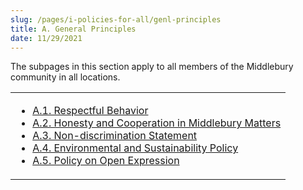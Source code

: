 ```yaml
---
slug: /pages/i-policies-for-all/genl-principles
title: A. General Principles
date: 11/29/2021
---
```


The subpages in this section apply to all members of the Middlebury community in all locations.

<table>

<tbody>

<tr>

<td>

- [A.1\. Respectful Behavior](/pages/i-policies-for-all/genl-principles/respectful-behavior)
- [A.2\. Honesty and Cooperation in Middlebury Matters](/pages/i-policies-for-all/genl-principles/honesty-cooperation)
- [A.3\. Non-discrimination Statement](/pages/i-policies-for-all/genl-principles/non-discrimination-statement)
- [A.4\. Environmental and Sustainability Policy](/pages/i-policies-for-all/genl-principles/envl-sustain-policy)
- [A.5\. Policy on Open Expression](/pages/i-policies-for-all/genl-principles/freedom-of-expression)

</td>

</tr>

</tbody>

</table>